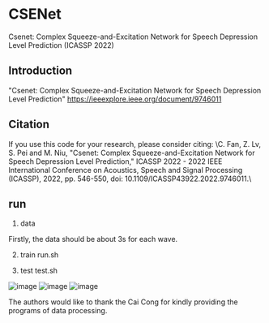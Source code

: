 # CSENet
Csenet: Complex Squeeze-and-Excitation Network for Speech Depression Level Prediction (ICASSP 2022)

## Introduction
"Csenet: Complex Squeeze-and-Excitation Network for Speech Depression Level Prediction"
https://ieeexplore.ieee.org/document/9746011

## Citation
If you use this code for your research, please consider citing:
\\C. Fan, Z. Lv, S. Pei and M. Niu, "Csenet: Complex Squeeze-and-Excitation Network for Speech Depression Level Prediction," 
ICASSP 2022 - 2022 IEEE International Conference on Acoustics, Speech and Signal Processing (ICASSP), 2022, pp. 546-550, 
doi: 10.1109/ICASSP43922.2022.9746011.\\

## run
1. data

Firstly, the data should be about 3s for each wave.

2. train
run.sh

3. test
test.sh

![image](https://user-images.githubusercontent.com/26382648/175199425-f03bbec7-b5e0-4c2b-988f-e79bda8bdb3e.png)
![image](https://user-images.githubusercontent.com/26382648/175199462-c446887d-3833-4f47-a1ed-93dc4a560efd.png)
![image](https://user-images.githubusercontent.com/26382648/175199490-cce70ed2-6217-4521-a986-3c85a84f2adc.png)



The authors would like to thank the Cai Cong for kindly providing the programs of data processing.
